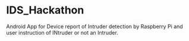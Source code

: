 # IDS_Hackathon
Android App for Device report of Intruder detection by Raspberry Pi and user instruction of INtruder or not an Intruder.
